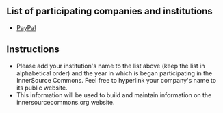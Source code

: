 ## List of participating companies and institutions
* [PayPal](http://paypal.github.io/InnerSourceCommons/)

## Instructions
* Please add your institution's name to the list above (keep the list in alphabetical order) and the year in which is began participating in the InnerSource Commons. Feel free to hyperlink your company's name to its public website.
* This information will be used to build and maintain information on the innersourcecommons.org website.